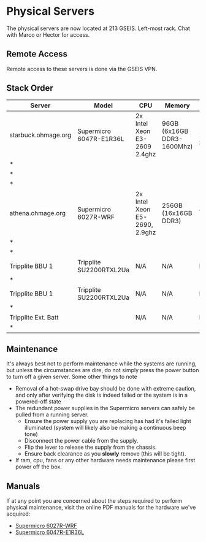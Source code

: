 Physical Servers
=======

The physical servers are now located at 213 GSEIS. Left-most rack. Chat with Marco or Hector for access.

Remote Access
-------------

Remote access to these servers is done via the GSEIS VPN.


Stack Order
-----------

| Server              | Model                   | CPU                           | Memory                    | Disk                |
| --------------------| ----------------------- | ----------------------------- | --------                  | -----               |
| starbuck.ohmage.org | Supermicro 6047R-E1R36L | 2x Intel Xeon E3-2609 2.4ghz  | 96GB (6x16GB DDR3-1600Mhz)| 16x2TB, 2x240GB SSD |
| *                   |                         |                               |                           |                     |
| *                   |                         |                               |                           |                     |
| *                   |                         |                               |                           |                     |
| athena.ohmage.org   | Supermicro 6027R-WRF    | 2x Intel Xeon E5-2690, 2.9ghz | 256GB (16x16GB DDR3)      | 8x2TB (RAID10)      |
| *                   |                         |                               |                           |                     |
| *                   |                         |                               |                           |                     |
| Tripplite BBU 1     | Tripplite SU2200RTXL2Ua | N/A                           | N/A                       | N/A                 |
| *                   |                         |                               |                           |                     |
| Tripplite BBU 1     | Tripplite SU2200RTXL2Ua | N/A                           | N/A                       | N/A                 |
| *                   |                         |                               |                           |                     | 
| Tripplite Ext. Batt |                         | N/A                           | N/A                       | N/A                 |
| *                   |                         |                               |                           |                     | 

   
Maintenance
-----------

It's always best not to perform maintenance while the systems are running, but unless the circumstances are dire, do not simply press the power button to turn off a given server. Some other things to note
  
  * Removal of a hot-swap drive bay should be done with extreme caution, and only after verifying the disk is indeed failed or the system is in a powered-off state
  * The redundant power supplies in the Supermicro servers can safely be pulled from a running server.
    * Ensure the power supply you are replacing has had it's failed light illuminated (system will likely also be making a continuous beep tone)
    * Disconnect the power cable from the supply.
    * Flip the lever to release the supply from the chassis.
    * Ensure back clearance as you **slowly** remove (this will be tight).
  * If ram, cpu, fans or any other hardware needs maintenance please first power off the box.

Manuals
---------

If at any point you are concerned about the steps required to perform physical maintenance, visit the online PDF manuals for the hardware we've acquired:

  * [Supermicro 6027R-WRF](http://www.supermicro.com/manuals/superserver/2U/MNL-1350.pdf)
  * [Supermicro 6047R-E1R36L](http://www.supermicro.com/manuals/superserver/4U/MNL-6047R-E1R36L.pdf)
